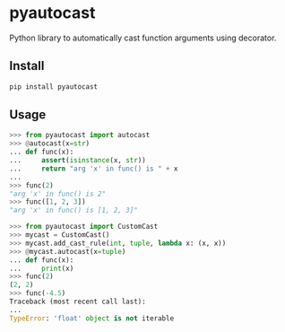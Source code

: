 # pyautocast
Python library to automatically cast function arguments using decorator.

## Install

```bash
pip install pyautocast
```

## Usage

```py
>>> from pyautocast import autocast
>>> @autocast(x=str)
... def func(x):
...     assert(isinstance(x, str))
...     return "arg 'x' in func() is " + x
...
>>> func(2)
"arg 'x' in func() is 2"
>>> func([1, 2, 3])
"arg 'x' in func() is [1, 2, 3]"
```

```py
>>> from pyautocast import CustomCast
>>> mycast = CustomCast()
>>> mycast.add_cast_rule(int, tuple, lambda x: (x, x))
>>> @mycast.autocast(x=tuple)
... def func(x):
...     print(x)
>>> func(2)
(2, 2)
>>> func(-4.5)
Traceback (most recent call last):
...
TypeError: 'float' object is not iterable
```

